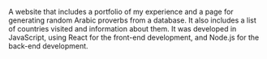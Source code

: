 A website that includes a portfolio of my experience and a page for generating random Arabic proverbs from a database. It also includes a list of countries visited and information about them. It was developed in JavaScript, using React for the front-end development, and Node.js for the back-end development.

